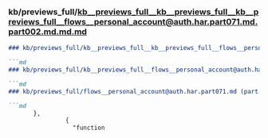 ### kb/previews_full/kb__previews_full__kb__previews_full__kb__previews_full__flows__personal_account@auth.har.part071.md.part002.md.md.md

```md
### kb/previews_full/kb__previews_full__kb__previews_full__flows__personal_account@auth.har.part071.md.part002.md.md

```md
### kb/previews_full/kb__previews_full__flows__personal_account@auth.har.part071.md.part002.md

```md
### kb/previews_full/flows__personal_account@auth.har.part071.md (part 002)

```md
       },
                {
                  "function
```

```

```

```

```
